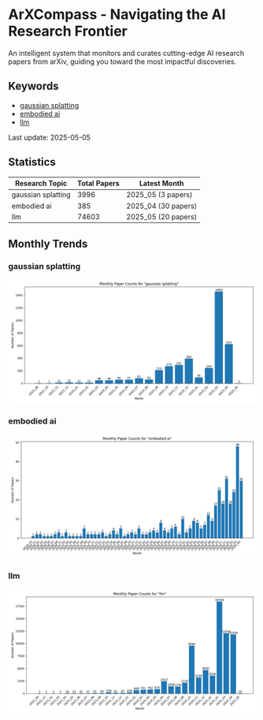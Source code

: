 # ArXCompass - Navigating the AI Research Frontier
An intelligent system that monitors and curates cutting-edge AI research papers from arXiv, guiding you toward the most impactful discoveries.

## Keywords

- [gaussian splatting](gaussian_splatting/)
- [embodied ai](embodied_ai/)
- [llm](llm/)

Last update: 2025-05-05

## Statistics

| Research Topic | Total Papers | Latest Month |
| --- | --- | --- |
| gaussian splatting | 3996 | 2025_05 (3 papers) |
| embodied ai | 385 | 2025_04 (30 papers) |
| llm | 74603 | 2025_05 (20 papers) |

## Monthly Trends

### gaussian splatting

![Monthly Paper Counts for gaussian splatting](gaussian_splatting/monthly_stats.png)

### embodied ai

![Monthly Paper Counts for embodied ai](embodied_ai/monthly_stats.png)

### llm

![Monthly Paper Counts for llm](llm/monthly_stats.png)

